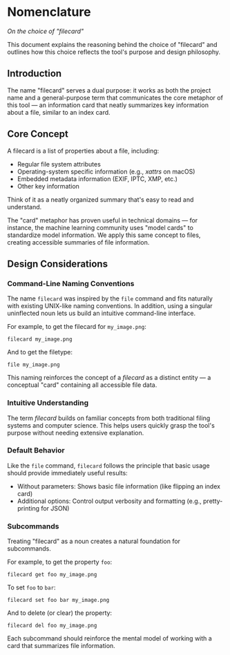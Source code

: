 # Nomenclature

*On the choice of "filecard"*

<!--
Temporary editorial notes:
- Use an empty newline before and after lists, code blocks, etc.
- Follow the CMoS when placing hyphens in an compound adjective-noun pair
- Use the `console` syntax for code blocks that show command-line examples
- Command-line examples should one code block per command
- Prefer the use of `&mdash;` instead of a hyphen
-->

This document explains the reasoning behind the choice of "filecard" and outlines how this choice reflects the tool's purpose and design philosophy.

## Introduction

The name "filecard" serves a dual purpose: it works as both the project name and a general-purpose term that communicates the core metaphor of this tool &mdash; an information card that neatly summarizes key information about a file, similar to an index card.

## Core Concept

A filecard is a list of properties about a file, including:

- Regular file system attributes
- Operating-system specific information (e.g., *xattrs* on macOS)
- Embedded metadata information (EXIF, IPTC, XMP, etc.)
- Other key information

Think of it as a neatly organized summary that's easy to read and understand.

The "card" metaphor has proven useful in technical domains &mdash; for instance, the machine learning community uses "model cards" to standardize model information. We apply this same concept to files, creating accessible summaries of file information.

## Design Considerations

### Command-Line Naming Conventions

The name `filecard` was inspired by the `file` command and fits naturally with existing UNIX-like naming conventions. In addition, using a singular uninflected noun lets us build an intuitive command-line interface.

For example, to get the filecard for `my_image.png`:

```console
filecard my_image.png
```

And to get the filetype:

```console
file my_image.png
```

This naming reinforces the concept of a *filecard* as a distinct entity &mdash; a conceptual "card" containing all accessible file data.

### Intuitive Understanding

The term *filecard* builds on familiar concepts from both traditional filing systems and computer science. This helps users quickly grasp the tool's purpose without needing extensive explanation.

### Default Behavior

Like the `file` command, `filecard` follows the principle that basic usage should provide immediately useful results:

- Without parameters: Shows basic file information (like flipping an index card)
- Additional options: Control output verbosity and formatting (e.g., pretty-printing for JSON)

### Subcommands

Treating "filecard" as a noun creates a natural foundation for subcommands.

For example, to get the property `foo`:

```console
filecard get foo my_image.png
```

To set `foo` to `bar`:

```console
filecard set foo bar my_image.png
```

And to delete (or clear) the property:

```console
filecard del foo my_image.png
```

Each subcommand should reinforce the mental model of working with a card that summarizes file information.
